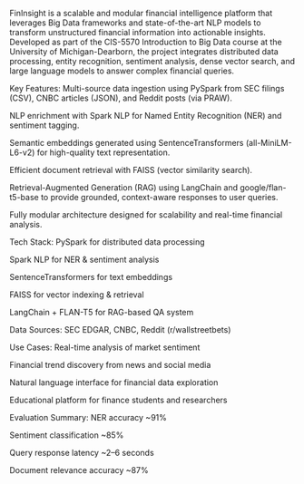 FinInsight is a scalable and modular financial intelligence platform that leverages Big Data frameworks and state-of-the-art NLP models to transform unstructured financial information into actionable insights. Developed as part of the CIS-5570 Introduction to Big Data course at the University of Michigan-Dearborn, the project integrates distributed data processing, entity recognition, sentiment analysis, dense vector search, and large language models to answer complex financial queries.



Key Features:
Multi-source data ingestion using PySpark from SEC filings (CSV), CNBC articles (JSON), and Reddit posts (via PRAW).

NLP enrichment with Spark NLP for Named Entity Recognition (NER) and sentiment tagging.

Semantic embeddings generated using SentenceTransformers (all-MiniLM-L6-v2) for high-quality text representation.

Efficient document retrieval with FAISS (vector similarity search).

Retrieval-Augmented Generation (RAG) using LangChain and google/flan-t5-base to provide grounded, context-aware responses to user queries.

Fully modular architecture designed for scalability and real-time financial analysis.



Tech Stack:
PySpark for distributed data processing

Spark NLP for NER & sentiment analysis

SentenceTransformers for text embeddings

FAISS for vector indexing & retrieval

LangChain + FLAN-T5 for RAG-based QA system

Data Sources: SEC EDGAR, CNBC, Reddit (r/wallstreetbets)



Use Cases:
Real-time analysis of market sentiment

Financial trend discovery from news and social media

Natural language interface for financial data exploration

Educational platform for finance students and researchers



Evaluation Summary:
NER accuracy ~91%

Sentiment classification ~85%

Query response latency ~2–6 seconds

Document relevance accuracy ~87%
